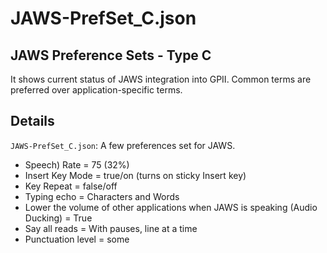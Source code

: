 # JAWS-PrefSet_C.json

## JAWS Preference Sets - Type C

It shows current status of JAWS integration into GPII. Common terms are preferred over application-specific terms.

## Details
`JAWS-PrefSet_C.json`: A few preferences set for JAWS.

* Speech) Rate = 75 (32%)
* Insert Key Mode = true/on (turns on sticky Insert key)
* Key Repeat = false/off
* Typing echo = Characters and Words
* Lower the volume of other applications when JAWS is speaking (Audio Ducking) = True
* Say all reads = With pauses, line at a time
* Punctuation level = some
